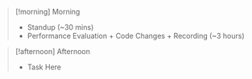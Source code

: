 
> [!morning] Morning
> - Standup (~30 mins)
> - Performance Evaluation + Code Changes + Recording (~3 hours)


> [!afternoon] Afternoon
> - Task Here
